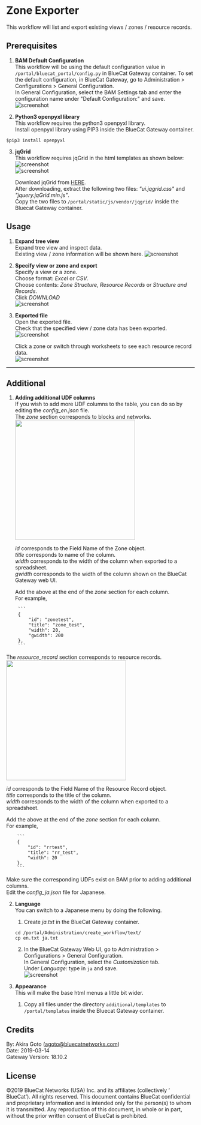 # Zone Exporter
This workflow will list and export existing views / zones / resource records.   

## Prerequisites
1. **BAM Default Configuration**  
This workflow will be using the default configuration value in `/portal/bluecat_portal/config.py` in BlueCat Gateway container.  To set the default configuration, in BlueCat Gateway, go to Administration > Configurations > General Configuration.  
In General Configuration, select the BAM Settings tab and enter the configuration name under "Default Configuration:" and save.  
![screenshot](img/BAM_default_settings.jpg?raw=true "BAM_default_settings")  

2. **Python3 openpyxl library**  
This workflow requires the python3 openpyxl library.  
Install openpyxl library using PIP3 inside the BlueCat Gateway container.
```
$pip3 install openpyxl

```  

3. **jqGrid**  
This workflow requires jqGrid in the html templates as shown below:  
![screenshot](img/zone_exp_html1.jpg?raw=true "zone_exp_html1")  
![screenshot](img/zone_exp_html2.jpg?raw=true "zone_exp_html2")  

    Download jqGrid from [HERE](http://www.trirand.com/blog/?page_id=6).  
    After downloading, extract the following two files: *"ui.jqgrid.css"* and *"jquery.jqGrid.min.js"*.  
    Copy the two files to `/portal/static/js/vendor/jqgrid/` inside the Bluecat Gateway container.  


## Usage   

1. **Expand tree view**  
Expand tree view and inspect data.  
Existing view / zone information will be shown here.
![screenshot](img/zone_exporter1.jpg?raw=true "zone_exporter1")  

2. **Specify view or zone and export**  
Specify a view or a zone.  
Choose format:  *Excel* or *CSV*.  
Choose contents: *Zone Structure*, *Resource Records* or *Structure and Records*.   
Click *DOWNLOAD*  
![screenshot](img/zone_exporter2.jpg?raw=true "zone_exporter2")  

3. **Exported file**  
Open the exported file.  
Check that the specified view / zone data has been exported.  
![screenshot](img/zone_exporter3.jpg?raw=true "zone_exporter3")  

      Click a zone or switch through worksheets to see each resource record data.  
      ![screenshot](img/zone_exporter4.jpg?raw=true "zone_exporter4")  

---

## Additional  

1. **Adding additional UDF columns**  
      If you wish to add more UDF columns to the table, you can do so by editing the *config_en.json* file.  
      The *zone* section corresponds to blocks and networks.  
            <img src="img/zone_exporter5.jpg" width="320px">  

      *id* corresponds to the Field Name of the Zone object.  
            *title* corresponds to name of the column.  
            *width* corresponds to the width of the column when exported to a spreadsheet.  
            *gwidth* corresponds to the width of the column shown on the BlueCat Gateway web UI.  

      Add the above at the end of the *zone* section for each column.  
            For example,  

        ```
        {
            "id": "zonetest",  
            "title": "zone_test",  
            "width": 20,  
            "gwidth": 200  
        },  
        ```  

The *resource_record* section corresponds to resource records.  
        <img src="img/zone_exporter6.jpg" width="320px">   

*id* corresponds to the Field Name of the Resource Record object.  
            *title* corresponds to the title of the column.  
            *width* corresponds to the width of the column when exported to a spreadsheet.  

Add the above at the end of the *zone* section for each column.  
For example,  


        ```
        {
            "id": "rrtest",
            "title": "rr_test",
            "width": 20  
        },
        ```

Make sure the corresponding UDFs exist on BAM prior to adding additional columns.  
      Edit the *config_ja.json* file for Japanese.  


2. **Language**  
You can switch to a Japanese menu by doing the following.  
    1. Create *ja.txt* in the BlueCat Gateway container.  
    ```
    cd /portal/Administration/create_workflow/text/  
    cp en.txt ja.txt  
    ```  
    2. In the BlueCat Gateway Web UI, go to Administration > Configurations > General Configuration.   
    In General Configuration, select the *Customization* tab.  
    Under *Language:* type in `ja` and save.  
    ![screenshot](img/langauge_ja.jpg?raw=true "langauge_ja")  

3. **Appearance**  
This will make the base html menus a little bit wider.  
    1. Copy all files under the directory `additional/templates` to `/portal/templates` inside the Bluecat Gateway container.

## Credits  
By: Akira Goto (agoto@bluecatnetworks.com)  
Date: 2019-03-14  
Gateway Version: 18.10.2

## License
©2019 BlueCat Networks (USA) Inc. and its affiliates (collectively ‘ BlueCat’). All rights reserved. This document contains BlueCat confidential and proprietary information and is intended only for the person(s) to whom it is transmitted. Any reproduction of this document, in whole or in part, without the prior written consent of BlueCat is prohibited.
